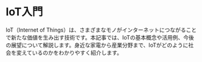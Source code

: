 
# IoT入門

IoT（Internet of Things）は、さまざまなモノがインターネットにつながることで新たな価値を生み出す技術です。本記事では、IoTの基本概念や活用例、今後の展望について解説します。身近な家電から産業分野まで、IoTがどのように社会を変えているのかをわかりやすく紹介します。
